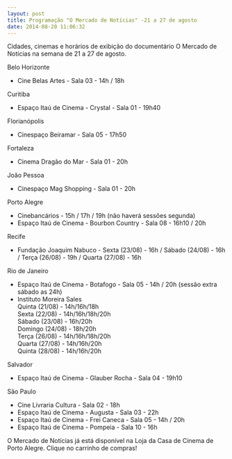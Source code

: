 ```yaml
---
layout: post
title: Programação "O Mercado de Notícias" -21 a 27 de agosto
date: 2014-08-20 11:06:32
---
```

Cidades, cinemas e horários de exibição do documentário O Mercado de Notícias na semana de 21 a 27 de agosto.

Belo Horizonte

* Cine Belas Artes - Sala 03 - 14h / 18h

Curitiba

* Espaço Itaú de Cinema - Crystal - Sala 01 - 19h40

Florianópolis

* Cinespaço Beiramar - Sala 05 - 17h50

Fortaleza

* Cinema Dragão do Mar - Sala 01 - 20h

João Pessoa

* Cinespaço Mag Shopping - Sala 01 - 20h

Porto Alegre

* Cinebancários - 15h / 17h / 19h (não haverá sessões segunda)
* Espaço Itaú de Cinema - Bourbon Country - Sala 08 - 16h10 / 20h

Recife

* Fundação Joaquim Nabuco - Sexta (23/08) - 16h / Sábado (24/08) - 16h / Terça (26/08) - 19h / Quarta (27/08) - 16h

Rio de Janeiro

* Espaço Itaú de Cinema - Botafogo - Sala 05 - 14h / 20h (sessão extra sábado as 24h)
* Instituto Moreira Sales\
  Quinta (21/08) - 14h/16h/18h\
  Sexta (22/08) - 14h/16h/18h/20h\
  Sábado (23/08) - 16h/20h\
  Domingo (24/08) - 18h/20h\
  Terça (26/08) - 14h/16h/18h/20h\
  Quarta (27/08) - 14h/16h/20h\
  Quinta (28/08) - 14h/16h/20h

Salvador

* Espaço Itaú de Cinema - Glauber Rocha - Sala 04 - 19h10

São Paulo

* Cine Livraria Cultura - Sala 02 - 18h
* Espaço Itaú de Cinema - Augusta - Sala 03 - 22h
* Espaço Itaú de Cinema - Frei Caneca - Sala 05 - 14h / 20h
* Espaço Itaú de Cinema - Pompeia - Sala 10 - 16h

O Mercado de Notícias já está disponível na Loja da Casa de Cinema de Porto Alegre. Clique no carrinho de compras!